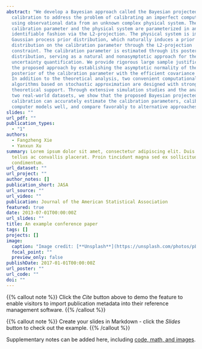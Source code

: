```yaml
---
abstract: "We develop a Bayesian approach called the Bayesian projected
  calibration to address the problem of calibrating an imperfect computer model
  using observational data from an unknown complex physical system. The
  calibration parameter and the physical system are parameterized in an
  identifiable fashion via the L2-projection. The physical system is imposed a
  Gaussian process prior distribution, which naturally induces a prior
  distribution on the calibration parameter through the L2-projection
  constraint. The calibration parameter is estimated through its posterior
  distribution, serving as a natural and nonasymptotic approach for the
  uncertainty quantification. We provide rigorous large sample justifications of
  the proposed approach by establishing the asymptotic normality of the
  posterior of the calibration parameter with the efficient covariance matrix.
  In addition to the theoretical analysis, two convenient computational
  algorithms based on stochastic approximation are designed with strong
  theoretical support. Through extensive simulation studies and the analyses of
  two real-world datasets, we show that the proposed Bayesian projected
  calibration can accurately estimate the calibration parameters, calibrate the
  computer models well, and compare favorably to alternative approaches. "
slides: ""
url_pdf: ""
publication_types:
  - "1"
authors:
  - Fangzheng Xie
  - Yanxun Xu
summary: Lorem ipsum dolor sit amet, consectetur adipiscing elit. Duis posuere
  tellus ac convallis placerat. Proin tincidunt magna sed ex sollicitudin
  condimentum.
url_dataset: ""
url_project: ""
author_notes: []
publication_short: JASA
url_source: ""
url_video: ""
publication: Journal of the American Statistical Association
featured: true
date: 2013-07-01T00:00:00Z
url_slides: ""
title: An example conference paper
tags: []
projects: []
image:
  caption: "Image credit: [**Unsplash**](https://unsplash.com/photos/pLCdAaMFLTE)"
  focal_point: ""
  preview_only: false
publishDate: 2017-01-01T00:00:00Z
url_poster: ""
url_code: ""
doi: ""
---
```


{{% callout note %}}
Click the *Cite* button above to demo the feature to enable visitors to import publication metadata into their reference management software.
{{% /callout %}}

{{% callout note %}}
Create your slides in Markdown - click the *Slides* button to check out the example.
{{% /callout %}}

Supplementary notes can be added here, including [code, math, and images](https://wowchemy.com/docs/writing-markdown-latex/).
